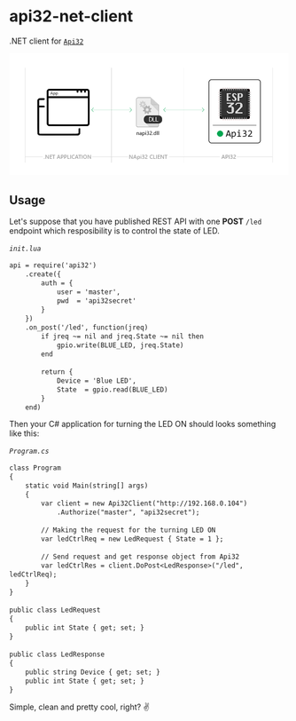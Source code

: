 # api32-net-client
.NET client for [`Api32`](https://github.com/abobija/api32)

![](doc/img/napi32-ecosystem.png)

## Usage

Let's suppose that you have published REST API with one **POST** `/led` endpoint which resposibility is to control the state of LED.

*`init.lua`*

```
api = require('api32')
    .create({
        auth = {
            user = 'master',
            pwd  = 'api32secret'
        }
    })
    .on_post('/led', function(jreq)
        if jreq ~= nil and jreq.State ~= nil then
            gpio.write(BLUE_LED, jreq.State)
        end

        return {
            Device = 'Blue LED',
            State  = gpio.read(BLUE_LED)
        }
    end)
```

Then your C# application for turning the LED ON should looks something like this:

*`Program.cs`*

```
class Program
{
    static void Main(string[] args)
    {
        var client = new Api32Client("http://192.168.0.104")
            .Authorize("master", "api32secret");
        
        // Making the request for the turning LED ON
        var ledCtrlReq = new LedRequest { State = 1 };
        
        // Send request and get response object from Api32
        var ledCtrlRes = client.DoPost<LedResponse>("/led", ledCtrlReq);
    }
}

public class LedRequest
{
    public int State { get; set; }
}

public class LedResponse
{
    public string Device { get; set; }
    public int State { get; set; }
}
```

Simple, clean and pretty cool, right? :v:
